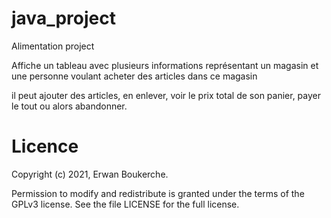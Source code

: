 # java_project

Alimentation project

Affiche un tableau avec plusieurs informations représentant un magasin et une personne voulant acheter des 
articles dans ce magasin

il peut ajouter des articles, en enlever, voir le prix total de son panier, payer le tout
ou alors abandonner.


# Licence

Copyright (c) 2021, Erwan Boukerche.

Permission to modify and redistribute is granted under the terms of the GPLv3 license. See the file LICENSE for the full license.
